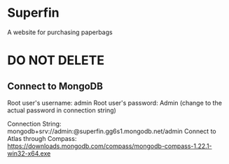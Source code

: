 # Superfin
A website for purchasing paperbags

# DO NOT DELETE
## Connect to MongoDB
Root user's username: admin
Root user's password: Admin (change <password> to the actual password in connection string)

Connection String: mongodb+srv://admin:<password>@superfin.gg6s1.mongodb.net/admin
Connect to Atlas through Compass: https://downloads.mongodb.com/compass/mongodb-compass-1.22.1-win32-x64.exe 
